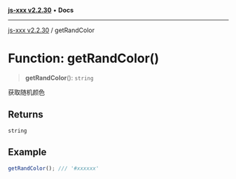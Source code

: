 [**js-xxx v2.2.30**](../README.md) • **Docs**

***

[js-xxx v2.2.30](../README.md) / getRandColor

# Function: getRandColor()

> **getRandColor**(): `string`

获取随机颜色

## Returns

`string`

## Example

```ts
getRandColor(); /// '#xxxxxx'
```
